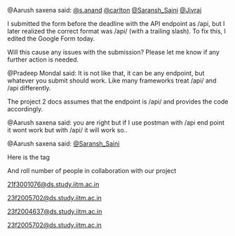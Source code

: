 @Aarush saxena said: [@s.anand](/u/s.anand) [@carlton](/u/carlton) [@Saransh\_Saini](/u/saransh_saini) [@Jivraj](/u/jivraj)  

I submitted the form before the deadline with the API endpoint as /api, but I later realized the correct format was /api/ (with a trailing slash). To fix this, I edited the Google Form today.


Will this cause any issues with the submission? Please let me know if any further action is needed.


@Pradeep Mondal said: It is not like that, it can be any endpoint, but whatever you submit should work. Like many frameworks treat /api/ and /api differently.


The project 2 docs assumes that the endpoint is /api/ and provides the code accordingly.


@Aarush saxena said: you are right but if I use postman with /api end point it wont work but with /api/ it will work so..


@Aarush saxena said: [@Saransh\_Saini](/u/saransh_saini)  

Here is the tag


And roll number of people in collaboration with our project


21f3001076@ds.study.iitm.ac.in


23f2005702@ds.study.iitm.ac.in


23f2004637@ds.study.iitm.ac.in


23f2005702@ds.study.iitm.ac.in


